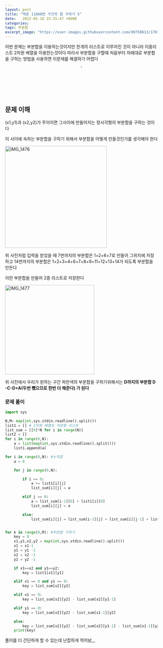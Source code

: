 ```yaml
---
layout: post
title: "백준 11660번 구간의 합 구하기 5"
date:   2022-05-16 15:35:47 +0900
categories:
tags: 부분합
excerpt_image: "https://user-images.githubusercontent.com/80758613/170184943-ec6778a3-a0ef-409e-a7f3-547f28d034e6.png"
---
```


이번 문제는 부분합을 이용하는것이지만 한개의 리스트로 이루어진 것이 아니라 이중리스트 2차원 배열을 이용한는것이다 따라서 부분합을 구할때 처음부터 차례대로 부분합을 구하는 방법을 사용하면 이문제를 해결하기 어렵다

<center>
<img src="https://user-images.githubusercontent.com/80758613/170184943-ec6778a3-a0ef-409e-a7f3-547f28d034e6.png" style="zoom:30%;">
</center>

&nbsp;

&nbsp;

&nbsp;

## 문제 이해

(x1,y1)과 (x2,y2)가 주어지면 그사이에 만들어지는 정사각형의 부분합을 구하는 것이다

이 사이에 속하는 부분합을 구하기 위해서 부분합을 어떻게 만들것인가를 생각해야 한다

<img title="" src="https://user-images.githubusercontent.com/80758613/168542512-3fd05a29-4d73-48db-a617-f755d57fd4d5.jpg" alt="IMG_1476" data-align="center" width="335">

위 사진처럼 입력을 받았을 때 7번까지의 부분합은 1+2+6+7로 만들어 그위치에 저장하고 14번까지의 부분합은 1+2+3+4+6+7+8+9+11+12+13+14가 되도록 부분합을 만든다

이런 부분합을 만들어 2중 리스트로 저장한다

<img title="" src="https://user-images.githubusercontent.com/80758613/168543373-175f8205-5f70-4fce-9499-5fa61dcc7c83.jpg" alt="IMG_1477" data-align="center" width="294">

위 사진에서 우리가 원하는 구간 파란색의 부분합을 구하기위해서는 **D까지의 부분합 D -C-D+A(두번 뺐으므로 한번 더 해준다) 가 된다**

### 문제 풀이

```python
import sys

N,M= map(int,sys.stdin.readline().split())
list1 = [] # 2차원 배열로 저장할 리스트 
list_sum = [[0]*N for i in range(N)]
list2 = []
for i in range(0,N):
    a = list(map(int,sys.stdin.readline().split()))
    list1.append(a)

for i in range(0,N): #누적합
    a = 0

    for j in range(0,N):

        if i == 0:
            a += list1[i][j]
            list_sum[i][j] = a

        elif j == 0:
            a = list_sum[i-1][0] + list1[i][0]
            list_sum[i][j] = a

        else:
            list_sum[i][j] = list_sum[i-1][j] + list_sum[i][j-1] + list1[i][j] - list_sum[i-1][j-1]


for k in range(0,M): #부분합 구하기
    key = 0
    x1,y1,x2,y2 = map(int,sys.stdin.readline().split())
    x1 = x1-1
    y1 = y1 -1
    x2 = x2 -1
    y2 = y2 -1

    if x1==x2 and y1==y2:
        key = list1[x1][y1]

    elif x1 == 0 and y1 == 0:
        key = list_sum[x2][y2]

    elif x1 == 0:
        key = list_sum[x2][y2] - list_sum[x2][y1-1]

    elif y1 == 0:
        key = list_sum[x2][y2] - list_sum[x1-1][y2]

    else:
        key = list_sum[x2][y2] - list_sum[x2][y1-1] - list_sum[x1-1][y2] + list_sum[x1-1][y1-1]
    print(key)
```

 풀이를 더 간단하게 할 수 있는데 난잡하게 적어놨,,,
